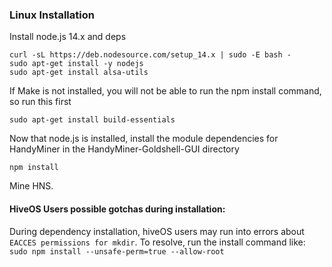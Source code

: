 ### Linux Installation

Install node.js 14.x and deps
```
curl -sL https://deb.nodesource.com/setup_14.x | sudo -E bash -
sudo apt-get install -y nodejs
sudo apt-get install alsa-utils
```

If Make is not installed, you will not be able to run the npm install command, so run this first
```
sudo apt-get install build-essentials
```

Now that node.js is installed, install the module dependencies for HandyMiner in the HandyMiner-Goldshell-GUI directory
```
npm install
```

Mine HNS.

#### HiveOS Users possible gotchas during installation:

During dependency installation, hiveOS users may run into errors about ```EACCES permissions for mkdir```. To resolve, run the install command like: ```sudo npm install --unsafe-perm=true --allow-root```
